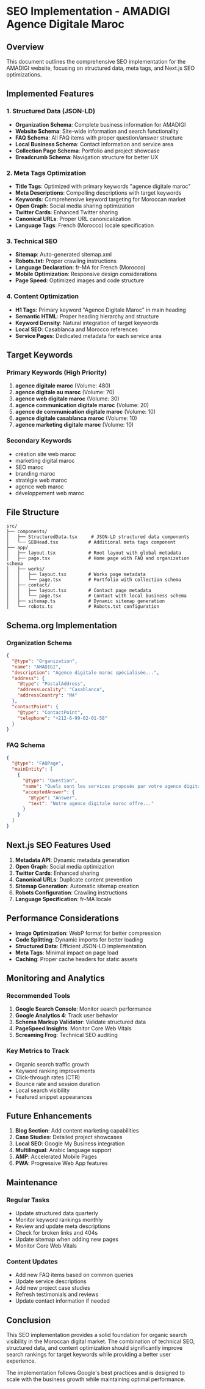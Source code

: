# SEO Implementation - AMADIGI Agence Digitale Maroc

## Overview
This document outlines the comprehensive SEO implementation for the AMADIGI website, focusing on structured data, meta tags, and Next.js SEO optimizations.

## Implemented Features

### 1. Structured Data (JSON-LD)
- **Organization Schema**: Complete business information for AMADIGI
- **Website Schema**: Site-wide information and search functionality
- **FAQ Schema**: All FAQ items with proper question/answer structure
- **Local Business Schema**: Contact information and service area
- **Collection Page Schema**: Portfolio and project showcase
- **Breadcrumb Schema**: Navigation structure for better UX

### 2. Meta Tags Optimization
- **Title Tags**: Optimized with primary keywords "agence digitale maroc"
- **Meta Descriptions**: Compelling descriptions with target keywords
- **Keywords**: Comprehensive keyword targeting for Moroccan market
- **Open Graph**: Social media sharing optimization
- **Twitter Cards**: Enhanced Twitter sharing
- **Canonical URLs**: Proper URL canonicalization
- **Language Tags**: French (Morocco) locale specification

### 3. Technical SEO
- **Sitemap**: Auto-generated sitemap.xml
- **Robots.txt**: Proper crawling instructions
- **Language Declaration**: fr-MA for French (Morocco)
- **Mobile Optimization**: Responsive design considerations
- **Page Speed**: Optimized images and code structure

### 4. Content Optimization
- **H1 Tags**: Primary keyword "Agence Digitale Maroc" in main heading
- **Semantic HTML**: Proper heading hierarchy and structure
- **Keyword Density**: Natural integration of target keywords
- **Local SEO**: Casablanca and Morocco references
- **Service Pages**: Dedicated metadata for each service area

## Target Keywords

### Primary Keywords (High Priority)
1. **agence digitale maroc** (Volume: 480)
2. **agence digitale au maroc** (Volume: 70)
3. **agence web digitale maroc** (Volume: 30)
4. **agence communication digitale maroc** (Volume: 20)
5. **agence de communication digitale maroc** (Volume: 10)
6. **agence digitale casablanca maroc** (Volume: 10)
7. **agence marketing digitale maroc** (Volume: 10)

### Secondary Keywords
- création site web maroc
- marketing digital maroc
- SEO maroc
- branding maroc
- stratégie web maroc
- agence web maroc
- développement web maroc

## File Structure

```
src/
├── components/
│   ├── StructuredData.tsx     # JSON-LD structured data components
│   └── SEOHead.tsx           # Additional meta tags component
├── app/
│   ├── layout.tsx            # Root layout with global metadata
│   ├── page.tsx              # Home page with FAQ and organization schema
│   ├── works/
│   │   ├── layout.tsx        # Works page metadata
│   │   └── page.tsx          # Portfolio with collection schema
│   ├── contact/
│   │   ├── layout.tsx        # Contact page metadata
│   │   └── page.tsx          # Contact with local business schema
│   ├── sitemap.ts            # Dynamic sitemap generation
│   └── robots.ts             # Robots.txt configuration
```

## Schema.org Implementation

### Organization Schema
```json
{
  "@type": "Organization",
  "name": "AMADIGI",
  "description": "Agence digitale maroc spécialisée...",
  "address": {
    "@type": "PostalAddress",
    "addressLocality": "Casablanca",
    "addressCountry": "MA"
  },
  "contactPoint": {
    "@type": "ContactPoint",
    "telephone": "+212-6-99-02-01-58"
  }
}
```

### FAQ Schema
```json
{
  "@type": "FAQPage",
  "mainEntity": [
    {
      "@type": "Question",
      "name": "Quels sont les services proposés par votre agence digitale maroc ?",
      "acceptedAnswer": {
        "@type": "Answer",
        "text": "Notre agence digitale maroc offre..."
      }
    }
  ]
}
```

## Next.js SEO Features Used

1. **Metadata API**: Dynamic metadata generation
2. **Open Graph**: Social media optimization
3. **Twitter Cards**: Enhanced sharing
4. **Canonical URLs**: Duplicate content prevention
5. **Sitemap Generation**: Automatic sitemap creation
6. **Robots Configuration**: Crawling instructions
7. **Language Specification**: fr-MA locale

## Performance Considerations

- **Image Optimization**: WebP format for better compression
- **Code Splitting**: Dynamic imports for better loading
- **Structured Data**: Efficient JSON-LD implementation
- **Meta Tags**: Minimal impact on page load
- **Caching**: Proper cache headers for static assets

## Monitoring and Analytics

### Recommended Tools
1. **Google Search Console**: Monitor search performance
2. **Google Analytics 4**: Track user behavior
3. **Schema Markup Validator**: Validate structured data
4. **PageSpeed Insights**: Monitor Core Web Vitals
5. **Screaming Frog**: Technical SEO auditing

### Key Metrics to Track
- Organic search traffic growth
- Keyword ranking improvements
- Click-through rates (CTR)
- Bounce rate and session duration
- Local search visibility
- Featured snippet appearances

## Future Enhancements

1. **Blog Section**: Add content marketing capabilities
2. **Case Studies**: Detailed project showcases
3. **Local SEO**: Google My Business integration
4. **Multilingual**: Arabic language support
5. **AMP**: Accelerated Mobile Pages
6. **PWA**: Progressive Web App features

## Maintenance

### Regular Tasks
- Update structured data quarterly
- Monitor keyword rankings monthly
- Review and update meta descriptions
- Check for broken links and 404s
- Update sitemap when adding new pages
- Monitor Core Web Vitals

### Content Updates
- Add new FAQ items based on common queries
- Update service descriptions
- Add new project case studies
- Refresh testimonials and reviews
- Update contact information if needed

## Conclusion

This SEO implementation provides a solid foundation for organic search visibility in the Moroccan digital market. The combination of technical SEO, structured data, and content optimization should significantly improve search rankings for target keywords while providing a better user experience.

The implementation follows Google's best practices and is designed to scale with the business growth while maintaining optimal performance.
